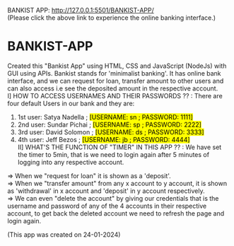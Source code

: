 BANKIST APP: http://127.0.0.1:5501/BANKIST-APP/
<br> (Please click the above link to experience the online banking interface.)
# BANKIST-APP
Created this "Bankist App" using HTML, CSS and JavaScript (NodeJs) with GUI using APIs. Bankist stands for 'minimalist banking'. It has online bank interface, and we can request for loan, transfer amount to other users and can also access i.e see the deposited amount in the respective account.                                                                                                                        
I]
HOW TO ACCESS USERNAMES AND THEIR PASSWORDS ?? : There are four default Users in our bank and they are:
1) 1st user: Satya Nadella  ; <mark> [USERNAME: sn ; PASSWORD: 1111] </mark>
2) 2nd user: Sundar Pichai  ; <mark> [USERNAME: sp ; PASSWORD: 2222] </mark>
3) 3rd user: David Solomon  ; <mark> [USERNAME: ds ; PASSWORD: 3333] </mark>
4) 4th user: Jeff Bezos     ; <mark> [USERNAME: jb ; PASSWORD: 4444] </mark>
<br> II] 
WHAT'S THE FUNCTION OF "TIMER" IN THIS APP ?? : We have set the timer to 5min, that is we need to login again after 5 minutes of logging into any respective account. 

=> When we "request for loan" it is shown as a 'deposit'. \
=> When we "transfer amount" from any x account to y account, it is shown as 'withdrawal' in x account and 'deposit' in y account respectively. \
=> We can even "delete the account" by giving our credentials that is the username and password of any of the 4 accounts in their respective account, to get back the deleted account we need to refresh the page and login again. 

(This app was created on 24-01-2024)
